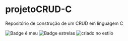 # projetoCRUD-C
Repositório de construção de um CRUD em linguagem C

![Badge é meu](https://img.shields.io/github/license/DryGut/projetoCRUD-C?style=for-the-badge&logo=appveyor)
![Badge estrelas](https://img.shields.io/github/stars/DryGut/projetoCRUD-C?style=for-the-badge&logo=appveyor)
![criado no estilo](https://img.shields.io/badge/Maracutaia-Estudando-red?style=for-the-badge&logo=appveyor)
